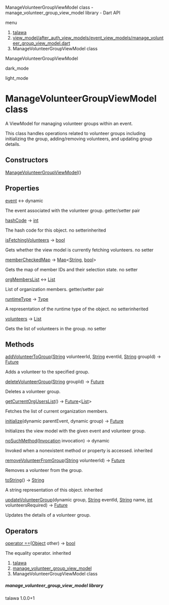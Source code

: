 




ManageVolunteerGroupViewModel class - manage\_volunteer\_group\_view\_model library - Dart API







menu

1. [talawa](../index.html)
2. [view\_model/after\_auth\_view\_models/event\_view\_models/manage\_volunteer\_group\_view\_model.dart](../file-___home_harshil_Desktop_open-source_palisadoes_talawa_lib_view_model_after_auth_view_models_event_view_models_manage_volunteer_group_view_model/)
3. ManageVolunteerGroupViewModel class

ManageVolunteerGroupViewModel


dark\_mode

light\_mode




# ManageVolunteerGroupViewModel class


A ViewModel for managing volunteer groups within an event.

This class handles operations related to volunteer groups including
initializing the group, adding/removing volunteers, and updating group details.


## Constructors

[ManageVolunteerGroupViewModel](../file-___home_harshil_Desktop_open-source_palisadoes_talawa_lib_view_model_after_auth_view_models_event_view_models_manage_volunteer_group_view_model/ManageVolunteerGroupViewModel/ManageVolunteerGroupViewModel.html)()




## Properties

[event](../file-___home_harshil_Desktop_open-source_palisadoes_talawa_lib_view_model_after_auth_view_models_event_view_models_manage_volunteer_group_view_model/ManageVolunteerGroupViewModel/event.html)
↔ dynamic

The event associated with the volunteer group.
getter/setter pair

[hashCode](https://api.flutter.dev/flutter/dart-core/Object/hashCode.html)
→ [int](https://api.flutter.dev/flutter/dart-core/int-class.html)

The hash code for this object.
no setterinherited

[isFetchingVolunteers](../file-___home_harshil_Desktop_open-source_palisadoes_talawa_lib_view_model_after_auth_view_models_event_view_models_manage_volunteer_group_view_model/ManageVolunteerGroupViewModel/isFetchingVolunteers.html)
→ [bool](https://api.flutter.dev/flutter/dart-core/bool-class.html)

Gets whether the view model is currently fetching volunteers.
no setter

[memberCheckedMap](../file-___home_harshil_Desktop_open-source_palisadoes_talawa_lib_view_model_after_auth_view_models_event_view_models_manage_volunteer_group_view_model/ManageVolunteerGroupViewModel/memberCheckedMap.html)
→ [Map](https://api.flutter.dev/flutter/dart-core/Map-class.html)<[String](https://api.flutter.dev/flutter/dart-core/String-class.html), [bool](https://api.flutter.dev/flutter/dart-core/bool-class.html)>

Gets the map of member IDs and their selection state.
no setter

[orgMembersList](../file-___home_harshil_Desktop_open-source_palisadoes_talawa_lib_view_model_after_auth_view_models_event_view_models_manage_volunteer_group_view_model/ManageVolunteerGroupViewModel/orgMembersList.html)
↔ [List](https://api.flutter.dev/flutter/dart-core/List-class.html)

List of organization members.
getter/setter pair

[runtimeType](https://api.flutter.dev/flutter/dart-core/Object/runtimeType.html)
→ [Type](https://api.flutter.dev/flutter/dart-core/Type-class.html)

A representation of the runtime type of the object.
no setterinherited

[volunteers](../file-___home_harshil_Desktop_open-source_palisadoes_talawa_lib_view_model_after_auth_view_models_event_view_models_manage_volunteer_group_view_model/ManageVolunteerGroupViewModel/volunteers.html)
→ [List](https://api.flutter.dev/flutter/dart-core/List-class.html)

Gets the list of volunteers in the group.
no setter



## Methods

[addVolunteerToGroup](../file-___home_harshil_Desktop_open-source_palisadoes_talawa_lib_view_model_after_auth_view_models_event_view_models_manage_volunteer_group_view_model/ManageVolunteerGroupViewModel/addVolunteerToGroup.html)([String](https://api.flutter.dev/flutter/dart-core/String-class.html) volunteerId, [String](https://api.flutter.dev/flutter/dart-core/String-class.html) eventId, [String](https://api.flutter.dev/flutter/dart-core/String-class.html) groupId)
→ [Future](https://api.flutter.dev/flutter/dart-core/Future-class.html)<void>


Adds a volunteer to the specified group.

[deleteVolunteerGroup](../file-___home_harshil_Desktop_open-source_palisadoes_talawa_lib_view_model_after_auth_view_models_event_view_models_manage_volunteer_group_view_model/ManageVolunteerGroupViewModel/deleteVolunteerGroup.html)([String](https://api.flutter.dev/flutter/dart-core/String-class.html) groupId)
→ [Future](https://api.flutter.dev/flutter/dart-core/Future-class.html)<void>


Deletes a volunteer group.

[getCurrentOrgUsersList](../file-___home_harshil_Desktop_open-source_palisadoes_talawa_lib_view_model_after_auth_view_models_event_view_models_manage_volunteer_group_view_model/ManageVolunteerGroupViewModel/getCurrentOrgUsersList.html)()
→ [Future](https://api.flutter.dev/flutter/dart-core/Future-class.html)<[List](https://api.flutter.dev/flutter/dart-core/List-class.html)>


Fetches the list of current organization members.

[initialize](../file-___home_harshil_Desktop_open-source_palisadoes_talawa_lib_view_model_after_auth_view_models_event_view_models_manage_volunteer_group_view_model/ManageVolunteerGroupViewModel/initialize.html)(dynamic parentEvent, dynamic group)
→ [Future](https://api.flutter.dev/flutter/dart-core/Future-class.html)<void>


Initializes the view model with the given event and volunteer group.

[noSuchMethod](https://api.flutter.dev/flutter/dart-core/Object/noSuchMethod.html)([Invocation](https://api.flutter.dev/flutter/dart-core/Invocation-class.html) invocation)
→ dynamic


Invoked when a nonexistent method or property is accessed.
inherited

[removeVolunteerFromGroup](../file-___home_harshil_Desktop_open-source_palisadoes_talawa_lib_view_model_after_auth_view_models_event_view_models_manage_volunteer_group_view_model/ManageVolunteerGroupViewModel/removeVolunteerFromGroup.html)([String](https://api.flutter.dev/flutter/dart-core/String-class.html) volunteerId)
→ [Future](https://api.flutter.dev/flutter/dart-core/Future-class.html)<void>


Removes a volunteer from the group.

[toString](https://api.flutter.dev/flutter/dart-core/Object/toString.html)()
→ [String](https://api.flutter.dev/flutter/dart-core/String-class.html)


A string representation of this object.
inherited

[updateVolunteerGroup](../file-___home_harshil_Desktop_open-source_palisadoes_talawa_lib_view_model_after_auth_view_models_event_view_models_manage_volunteer_group_view_model/ManageVolunteerGroupViewModel/updateVolunteerGroup.html)(dynamic group, [String](https://api.flutter.dev/flutter/dart-core/String-class.html) eventId, [String](https://api.flutter.dev/flutter/dart-core/String-class.html) name, [int](https://api.flutter.dev/flutter/dart-core/int-class.html) volunteersRequired)
→ [Future](https://api.flutter.dev/flutter/dart-core/Future-class.html)<void>


Updates the details of a volunteer group.



## Operators

[operator ==](https://api.flutter.dev/flutter/dart-core/Object/operator_equals.html)([Object](https://api.flutter.dev/flutter/dart-core/Object-class.html) other)
→ [bool](https://api.flutter.dev/flutter/dart-core/bool-class.html)


The equality operator.
inherited



 


1. [talawa](../index.html)
2. [manage\_volunteer\_group\_view\_model](../file-___home_harshil_Desktop_open-source_palisadoes_talawa_lib_view_model_after_auth_view_models_event_view_models_manage_volunteer_group_view_model/)
3. ManageVolunteerGroupViewModel class

##### manage\_volunteer\_group\_view\_model library





talawa
1.0.0+1






